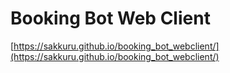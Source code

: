 # Booking Bot Web Client

[https://sakkuru.github.io/booking_bot_webclient/](https://sakkuru.github.io/booking_bot_webclient/)